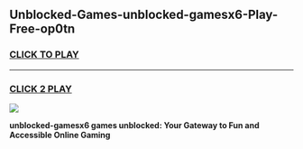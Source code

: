 
## Unblocked-Games-unblocked-gamesx6-Play-Free-op0tn
<h3>
<a href="https://premium76.site?title=unblocked-gamesx6&ref=18A1">CLICK TO PLAY</a></h3>
<hr>

<h3>
<a href="https://premium76.site?title=unblocked-gamesx6&ref=18A1">CLICK 2 PLAY</a>
  
</h3>

<a href="https://premium76.site?title=unblocked-gamesx6&ref=18A1"><img src="https://clearcache.store/games.png"></a>


**unblocked-gamesx6 games unblocked: Your Gateway to Fun and Accessible Online Gaming**
